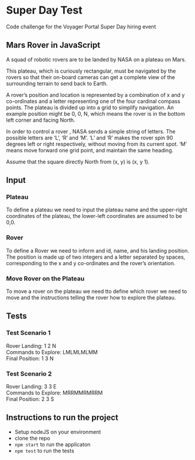 # Super Day Test

Code challenge for the Voyager Portal Super Day hiring event

## Mars Rover in JavaScript

A squad of robotic rovers are to be landed by NASA on a plateau on Mars.

This plateau, which is curiously rectangular, must be navigated by the rovers so that their on-board cameras can get a complete view of the surrounding terrain to send back to Earth.

A rover’s position and location is represented by a combination of x and y co-ordinates and a letter representing one of the four cardinal compass points. The plateau is divided up into a grid to simplify navigation. An example position might be 0, 0, N, which means the rover is in the bottom left corner and facing North.

In order to control a rover , NASA sends a simple string of letters. The possible letters are ‘L’, ‘R’ and ‘M’. ‘L’ and ‘R’ makes the rover spin 90 degrees left or right respectively, without moving from its current spot. ‘M’ means move forward one grid point, and maintain the same heading.

Assume that the square directly North from (x, y) is (x, y 1).

## Input

### Plateau
To define a plateau we need to input the plateau name and the upper-right coordinates of the plateau, the lower-left coordinates are assumed to be 0,0.

### Rover
To define a Rover we need to inform and id, name, and his landing position. The position is made up of two integers and a letter separated by spaces, corresponding to the x and y co-ordinates and the rover’s orientation.

### Move Rover on the Plateau
To move a rover on the plateau we need tto define which rover we need to move and the instructions telling the rover how to explore the plateau.

## Tests
### Test Scenario 1

Rover Landing: 1 2 N  
Commands to Explore: LMLMLMLMM  
Final Position: 1 3 N 

### Test Scenario 2
Rover Landing: 3 3 E  
Commands to Explore: MRRMMRMRRM  
Final Position: 2 3 S  


## Instructions to run the project

- Setup nodeJS on your environment
- clone the repo
- `npm start` to run the applicaton
- `npm test` to run the tests